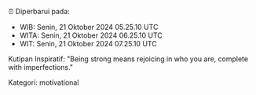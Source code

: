 ⏰ Diperbarui pada:
- WIB: Senin, 21 Oktober 2024 05.25.10 UTC
- WITA: Senin, 21 Oktober 2024 06.25.10 UTC
- WIT: Senin, 21 Oktober 2024 07.25.10 UTC

Kutipan Inspiratif:
"Being strong means rejoicing in who you are, complete with imperfections."


Kategori: motivational

